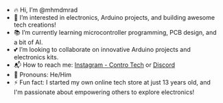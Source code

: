 - 🔥 Hi, I’m @mhmdmrad
- 🧲 I’m interested in electronics, Arduino projects, and building awesome tech creations!
- 📚 I’m currently learning microcontroller programming, PCB design, and a bit of AI.
- 💕 I’m looking to collaborate on innovative Arduino projects and electronics kits.
- 📬 How to reach me: [Instagram - Contro Tech](https://instagram.com/contro_tech) or [Discord](mradmhamad)
- 🙂 Pronouns: He/Him
- ⚡ Fun fact: I started my own online tech store at just 13 years old, and I'm passionate about empowering others to explore electronics!

<!----
mhmdmrad/mhmdmrad is a ✨ special ✨ repository because its `README.md` (this file) appears on your GitHub profile.
You can click the Preview link to take a look at your changes.
--->

